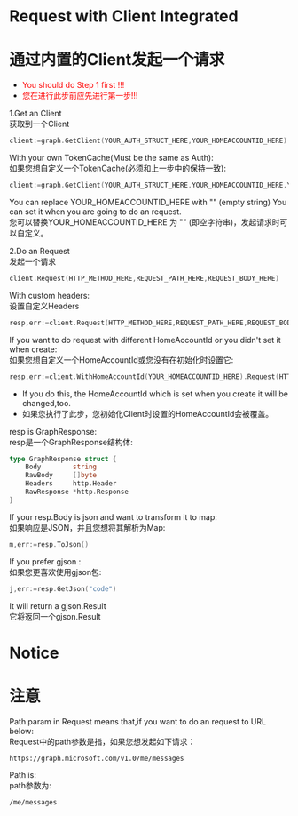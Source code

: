 # Request with Client Integrated
# 通过内置的Client发起一个请求

* <font color="red">You should do Step 1 first !!!</font>
* <font color="red">您在进行此步前应先进行第一步!!!</font>

1.Get an Client   
获取到一个Client
```go
client:=graph.GetClient(YOUR_AUTH_STRUCT_HERE,YOUR_HOMEACCOUNTID_HERE)
```
With your own TokenCache(Must be the same as Auth):   
如果您想自定义一个TokenCache(必须和上一步中的保持一致):
```go
client:=graph.GetClient(YOUR_AUTH_STRUCT_HERE,YOUR_HOMEACCOUNTID_HERE,YOUR_TOKENCACHE_HERE)
```
You can replace YOUR_HOMEACCOUNTID_HERE with "" (empty string)
You can set it when you are going to do an request.   
您可以替换YOUR_HOMEACCOUNTID_HERE 为 "" (即空字符串)，发起请求时可以自定义。


2.Do an Request   
发起一个请求
```go
client.Request(HTTP_METHOD_HERE,REQUEST_PATH_HERE,REQUEST_BODY_HERE)
```

With custom headers:   
设置自定义Headers
```go
resp,err:=client.Request(HTTP_METHOD_HERE,REQUEST_PATH_HERE,REQUEST_BODY_HERE,REQUEST_HEADERS_HERE)
```
If you want to do request with different HomeAccountId or you didn't set it when create:   
如果您想自定义一个HomeAccountId或您没有在初始化时设置它:
```go
resp,err:=client.WithHomeAccountId(YOUR_HOMEACCOUNTID_HERE).Request(HTTP_METHOD_HERE,REQUEST_PATH_HERE,REQUEST_BODY_HERE,REQUEST_HEADERS_HERE)
```
* If you do this, the HomeAccountId which is set when you create it will be changed,too.   
* 如果您执行了此步，您初始化Client时设置的HomeAccountId会被覆盖。   

resp is GraphResponse:   
resp是一个GraphResponse结构体:
```go
type GraphResponse struct {
	Body        string
	RawBody     []byte
	Headers     http.Header
	RawResponse *http.Response
}
```
If your resp.Body is json and want to transform it to map:   
如果响应是JSON，并且您想将其解析为Map:
```go
m,err:=resp.ToJson()
```
If you prefer gjson :   
如果您更喜欢使用gjson包:
```go
j,err:=resp.GetJson("code")
```
It will return a gjson.Result   
它将返回一个gjson.Result


# Notice   
# 注意   
Path param in Request means that,if you want to do an request to URL below:   
Request中的path参数是指，如果您想发起如下请求：
```url
https://graph.microsoft.com/v1.0/me/messages
```
Path is:   
path参数为:
```url
/me/messages
```